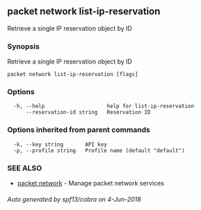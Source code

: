## packet network list-ip-reservation

Retrieve a single IP reservation object by ID

### Synopsis

Retrieve a single IP reservation object by ID

```
packet network list-ip-reservation [flags]
```

### Options

```
  -h, --help                    help for list-ip-reservation
      --reservation-id string   Reservation ID
```

### Options inherited from parent commands

```
  -k, --key string       API key
  -p, --profile string   Profile name (default "default")
```

### SEE ALSO

* [packet network](packet_network.md)	 - Manage packet network services

###### Auto generated by spf13/cobra on 4-Jun-2018
